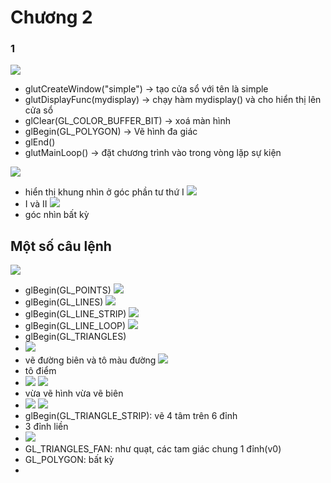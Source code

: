 # Chương 2
### 1
![](https://i.imgur.com/7EooOik.png)
- glutCreateWindow("simple") -> tạo cửa sổ với tên là simple
- glutDisplayFunc(mydisplay) -> chạy hàm mydisplay() và cho hiển thị lên cửa sổ
- glClear(GL_COLOR_BUFFER_BIT) -> xoá màn hình
- glBegin(GL_POLYGON) -> Vẽ hình đa giác
- glEnd() 
- glutMainLoop() -> đặt chương trình vào trong vòng lặp sự kiện

![](https://i.imgur.com/txEGqMa.png)
- hiển thị khung nhìn ở góc phần tư thứ I
![](https://i.imgur.com/uRznrbe.png)
- I và II
![](https://i.imgur.com/VpNYALb.png)
- góc nhìn bất kỳ

## Một số câu lệnh
![](https://i.imgur.com/9aYRVYI.png)
- glBegin(GL_POINTS)
![](https://i.imgur.com/J1uZjbu.png)
- glBegin(GL_LINES)
![](https://i.imgur.com/uBNzUT2.png)
- glBegin(GL_LINE_STRIP)
![](https://i.imgur.com/Sv4xaLi.png)
- glBegin(GL_LINE_LOOP)
![](https://i.imgur.com/6iTQ2VF.png)
- glBegin(GL_TRIANGLES)
- ![](https://i.imgur.com/7vzEojk.png)
- vẽ đường biên và tô màu đường
![](https://i.imgur.com/pMSJA5s.png)
- tô điểm
- ![](https://i.imgur.com/mqVXVVh.png)
![](https://i.imgur.com/9ny7mpD.png)
- vừa vẽ hình vừa vẽ biên
- ![](https://i.imgur.com/BYlSulL.png)
![](https://i.imgur.com/YVOegin.png)
- glBegin(GL_TRIANGLE_STRIP): vẽ 4 tâm trên 6 đỉnh 
- 3 đỉnh liền
- ![](https://i.imgur.com/MCmwVI4.png)
- GL_TRIANGLES_FAN: như quạt, các tam giác chung 1 đỉnh(v0)
- GL_POLYGON: bất kỳ
- 